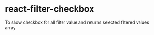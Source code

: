 # react-filter-checkbox
To show checkbox for all filter value and returns selected filtered values array
